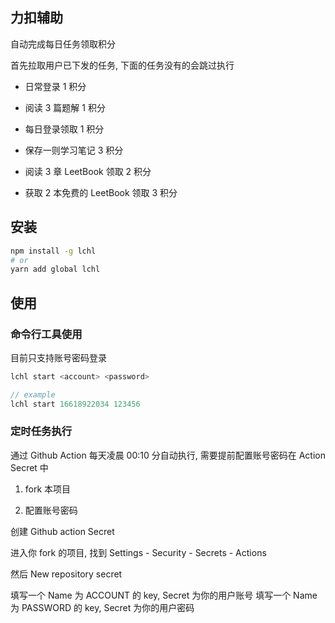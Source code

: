 ## 力扣辅助

自动完成每日任务领取积分

首先拉取用户已下发的任务, 下面的任务没有的会跳过执行

- 日常登录 1 积分

- 阅读 3 篇题解 1 积分

- 每日登录领取 1 积分

- 保存一则学习笔记 3 积分

- 阅读 3 章 LeetBook 领取 2 积分

- 获取 2 本免费的 LeetBook 领取 3 积分

## 安装

```sh
npm install -g lchl
# or
yarn add global lchl
```

## 使用

### 命令行工具使用

目前只支持账号密码登录

```js
lchl start <account> <password>

// example
lchl start 16618922034 123456
```

### 定时任务执行

通过 Github Action 每天凌晨 00:10 分自动执行, 需要提前配置账号密码在 Action Secret 中

1. fork 本项目

2. 配置账号密码

创建 Github action Secret

进入你 fork 的项目, 找到 Settings - Security - Secrets - Actions

然后 New repository secret

填写一个 Name 为 ACCOUNT 的 key, Secret 为你的用户账号
填写一个 Name 为 PASSWORD 的 key, Secret 为你的用户密码
